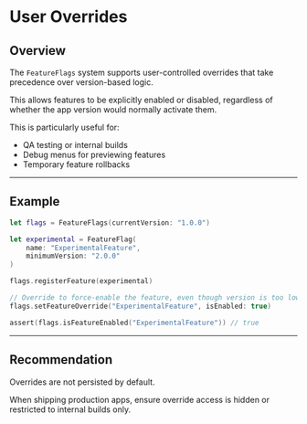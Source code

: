 # User Overrides

## Overview

The `FeatureFlags` system supports user-controlled overrides that take precedence over version-based logic.

This allows features to be explicitly enabled or disabled, regardless of whether the app version would normally activate them.

This is particularly useful for:

- QA testing or internal builds
- Debug menus for previewing features
- Temporary feature rollbacks

---

## Example

```swift
let flags = FeatureFlags(currentVersion: "1.0.0")

let experimental = FeatureFlag(
    name: "ExperimentalFeature",
    minimumVersion: "2.0.0"
)

flags.registerFeature(experimental)

// Override to force-enable the feature, even though version is too low
flags.setFeatureOverride("ExperimentalFeature", isEnabled: true)

assert(flags.isFeatureEnabled("ExperimentalFeature")) // true
```

---

## Recommendation

Overrides are not persisted by default.

When shipping production apps, ensure override access is hidden or restricted to internal builds only.
